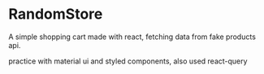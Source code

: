 # RandomStore

A simple shopping cart made with react, fetching data from fake products api. 

practice with material ui and styled components, also used react-query
